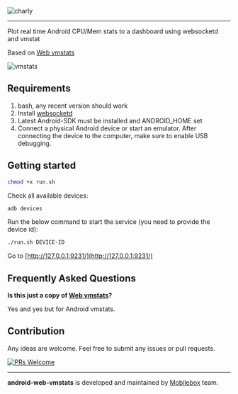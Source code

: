 
![charly](http://open.mobileboxlab.com/img/vmstats.gif)

___

Plot real time Android CPU/Mem stats to a dashboard using websocketd and vmstat

Based on [Web vmstats](https://github.com/joewalnes/web-vmstats)

![vmstats](https://github.com/mobileboxlab/android-web-vmstats/blob/master/img/vmstat.gif?raw=true)

## Requirements

1. bash, any recent version should work
2. Install [websocketd](https://github.com/joewalnes/websocketd)
3. Latest Android-SDK must be installed and ANDROID_HOME set
4. Connect a physical Android device or start an emulator. After connecting the device to the computer, make sure to enable USB debugging.

## Getting started

```bash
chmod +x run.sh
```

Check all available devices:

```bash
adb devices
```

Run the below command to start the service (you need to provide the device id):

```bash
./run.sh DEVICE-ID
```

Go to [http://127.0.0.1:9231/](http://127.0.0.1:9231/)

## Frequently Asked Questions

**Is this just a copy of [Web vmstats](https://github.com/joewalnes/web-vmstats)?**

Yes and yes but for Android vmstats.

## Contribution

Any ideas are welcome. Feel free to submit any issues or pull requests.

[![PRs Welcome](https://img.shields.io/badge/PRs-welcome-brightgreen.svg?style=flat-square)](http://makeapullrequest.com)

---
**android-web-vmstats** is developed and maintained by [Mobilebox](http://mobileboxlab.com) team.
